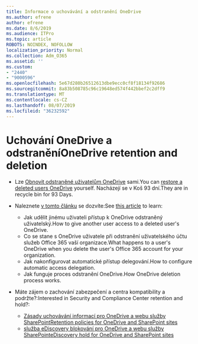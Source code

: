 ```yaml
---
title: Informace o uchovávání a odstranění OneDrive
ms.author: efrene
author: efrene
ms.date: 8/6/2019
ms.audience: ITPro
ms.topic: article
ROBOTS: NOINDEX, NOFOLLOW
localization_priority: Normal
ms.collection: Adm_O365
ms.assetid: ''
ms.custom:
- "2440"
- "9000596"
ms.openlocfilehash: 5e67d280b26512613dbe9ecc0cf8f18134f92686
ms.sourcegitcommit: 8a83b508785c96c19648ed574f442bbef2c2dff9
ms.translationtype: MT
ms.contentlocale: cs-CZ
ms.lasthandoff: 08/07/2019
ms.locfileid: "36232592"
---
```

# <a name="onedrive-retention-and-deletion"></a><span data-ttu-id="e64bf-102">Uchování OneDrive a odstranění</span><span class="sxs-lookup"><span data-stu-id="e64bf-102">OneDrive retention and deletion</span></span>

- <span data-ttu-id="e64bf-103">Lze [Obnovit odstraněné uživatelům OneDrive](https://docs.microsoft.com/onedrive/restore-deleted-onedrive) sami.</span><span class="sxs-lookup"><span data-stu-id="e64bf-103">You can [restore a deleted users OneDrive](https://docs.microsoft.com/onedrive/restore-deleted-onedrive) yourself.</span></span> <span data-ttu-id="e64bf-104">Nacházejí se v Koš 93 dní.</span><span class="sxs-lookup"><span data-stu-id="e64bf-104">They are in recycle bin for 93 Days.</span></span> 

- <span data-ttu-id="e64bf-105">Naleznete [v tomto článku](https://docs.microsoft.com/onedrive/restore-deleted-onedrive) se dozvíte:</span><span class="sxs-lookup"><span data-stu-id="e64bf-105">See [this article](https://docs.microsoft.com/onedrive/restore-deleted-onedrive) to learn:</span></span>
    - <span data-ttu-id="e64bf-106">Jak udělit jinému uživateli přístup k OneDrive odstraněný uživatelský.</span><span class="sxs-lookup"><span data-stu-id="e64bf-106">How to give another user access to a deleted user's OneDrive.</span></span>
    - <span data-ttu-id="e64bf-107">Co se stane s OneDrive uživatele při odstranění uživatelského účtu služeb Office 365 vaší organizace.</span><span class="sxs-lookup"><span data-stu-id="e64bf-107">What happens to a user's OneDrive when you delete the user's Office 365 account for your organization.</span></span>
    - <span data-ttu-id="e64bf-108">Jak nakonfigurovat automatické přístup delegování.</span><span class="sxs-lookup"><span data-stu-id="e64bf-108">How to configure automatic access delegation.</span></span>
    - <span data-ttu-id="e64bf-109">Jak funguje proces odstranění OneDrive.</span><span class="sxs-lookup"><span data-stu-id="e64bf-109">How OneDrive deletion process works.</span></span>

- <span data-ttu-id="e64bf-110">Máte zájem o zachování zabezpečení a centra kompatibility a podržte?:</span><span class="sxs-lookup"><span data-stu-id="e64bf-110">Interested in Security and Compliance Center retention and hold?:</span></span>
    - [<span data-ttu-id="e64bf-111">Zásady uchovávání informací pro OneDrive a webu služby SharePoint</span><span class="sxs-lookup"><span data-stu-id="e64bf-111">Retention policies for OneDrive and SharePoint sites</span></span>](https://docs.microsoft.com/office365/securitycompliance/retention-policies?redirectSourcePath=%252farticle%252f5e377752-700d-4870-9b6d-12bfc12d2423#content-in-onedrive-accounts-and-sharepoint-sites)
    - [<span data-ttu-id="e64bf-112">služba eDiscovery blokování pro OneDrive a webu služby SharePoint</span><span class="sxs-lookup"><span data-stu-id="e64bf-112">eDiscovery hold for OneDrive and SharePoint sites</span></span>](https://docs.microsoft.com/office365/securitycompliance/ediscovery-cases#step-4-place-content-locations-on-hold)



